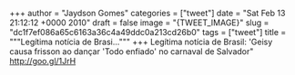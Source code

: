 
+++
author = "Jaydson Gomes"
categories = ["tweet"]
date = "Sat Feb 13 21:12:12 +0000 2010"
draft = false
image = "{TWEET_IMAGE}"
slug = "dc1f7ef086a65c6163a36c4a49ddc0a213cd26b0"
tags = ["tweet"]
title = """Legítima notícia de Brasi..."""
+++
Legítima notícia de Brasil: 'Geisy causa frisson ao dançar 'Todo enfiado' no carnaval de Salvador" http://goo.gl/1JrH
